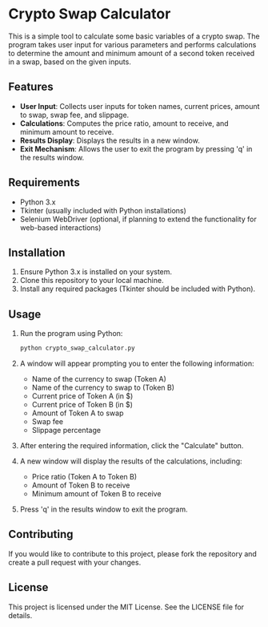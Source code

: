 # Crypto Swap Calculator

This is a simple tool to calculate some basic variables of a crypto swap. The program takes user input for various parameters and performs calculations to determine the amount and minimum amount of a second token received in a swap, based on the given inputs.

## Features

- **User Input**: Collects user inputs for token names, current prices, amount to swap, swap fee, and slippage.
- **Calculations**: Computes the price ratio, amount to receive, and minimum amount to receive.
- **Results Display**: Displays the results in a new window.
- **Exit Mechanism**: Allows the user to exit the program by pressing 'q' in the results window.

## Requirements

- Python 3.x
- Tkinter (usually included with Python installations)
- Selenium WebDriver (optional, if planning to extend the functionality for web-based interactions)

## Installation

1. Ensure Python 3.x is installed on your system.
2. Clone this repository to your local machine.
3. Install any required packages (Tkinter should be included with Python).

## Usage

1. Run the program using Python:

    ```sh
    python crypto_swap_calculator.py
    ```

2. A window will appear prompting you to enter the following information:
    - Name of the currency to swap (Token A)
    - Name of the currency to swap to (Token B)
    - Current price of Token A (in $)
    - Current price of Token B (in $)
    - Amount of Token A to swap
    - Swap fee
    - Slippage percentage

3. After entering the required information, click the "Calculate" button.

4. A new window will display the results of the calculations, including:
    - Price ratio (Token A to Token B)
    - Amount of Token B to receive
    - Minimum amount of Token B to receive

5. Press 'q' in the results window to exit the program.

## Contributing

If you would like to contribute to this project, please fork the repository and create a pull request with your changes.

## License

This project is licensed under the MIT License. See the LICENSE file for details.
